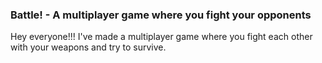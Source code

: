 ### Battle! - A multiplayer game where you fight your opponents

Hey everyone!!! I've made a multiplayer game where you fight each other with your weapons and try to survive.